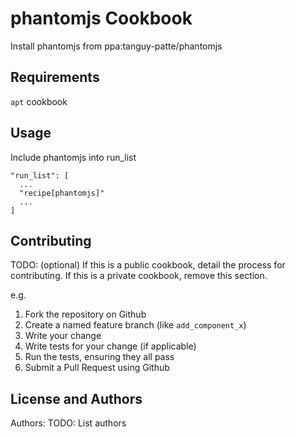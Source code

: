 phantomjs Cookbook
=====================
Install phantomjs from ppa:tanguy-patte/phantomjs

Requirements
------------
`apt` cookbook

Usage
------------
Include phantomjs into run_list
```
"run_list": [
  ...
  "recipe[phantomjs]"
  ...
]
```

Contributing
------------
TODO: (optional) If this is a public cookbook, detail the process for contributing. If this is a private cookbook, remove this section.

e.g.
1. Fork the repository on Github
2. Create a named feature branch (like `add_component_x`)
3. Write your change
4. Write tests for your change (if applicable)
5. Run the tests, ensuring they all pass
6. Submit a Pull Request using Github

License and Authors
-------------------
Authors: TODO: List authors